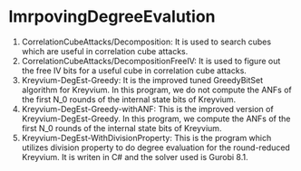 # ImrpovingDegreeEvalution
1. CorrelationCubeAttacks/Decomposition: It is used to search cubes which are useful in correlation cube attacks.
2. CorrelationCubeAttacks/DecompositionFreeIV: It is used to figure out the free IV bits for a useful cube in correlation cube attacks.
3. Kreyvium-DegEst-Greedy: It is the improved tuned GreedyBitSet algorithm for Kreyvium. In this program, we do not compute the ANFs of the first N_0 rounds of the internal state bits of Kreyvium.
4. Kreyvium-DegEst-Greedy-withANF: This is the improved version of  Kreyvium-DegEst-Greedy. In this program, we compute the ANFs of the first N_0 rounds of the internal state bits of Kreyvium.
5. Kreyvium-DegEst-WithDivisionProperty: This is the program which utilizes division property to do degree evaluation for the round-reduced Kreyvium. It is writen in C# and the solver used is Gurobi 8.1.
